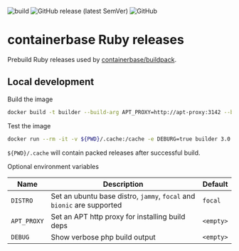 ![build](https://github.com/containerbase/ruby-prebuild/actions/workflows/build.yml/badge.svg)
![GitHub release (latest SemVer)](https://img.shields.io/github/v/release/containerbase/ruby-prebuild)
![GitHub](https://img.shields.io/github/license/containerbase/ruby-prebuild)

# containerbase Ruby releases

Prebuild Ruby releases used by [containerbase/buildpack](https://github.com/containerbase/buildpack).

## Local development

Build the image

```bash
docker build -t builder --build-arg APT_PROXY=http://apt-proxy:3142 --build-arg DISTRO=focal .
```

Test the image

```bash
docker run --rm -it -v ${PWD}/.cache:/cache -e DEBURG=true builder 3.0.0
```

`${PWD}/.cache` will contain packed releases after successful build.

Optional environment variables

| Name        | Description                                                            | Default   |
| ----------- | ---------------------------------------------------------------------- | --------- |
| `DISTRO`    | Set an ubuntu base distro, `jammy`, `focal` and `bionic` are supported | `focal`   |
| `APT_PROXY` | Set an APT http proxy for installing build deps                        | `<empty>` |
| `DEBUG`     | Show verbose php build output                                          | `<empty>` |
